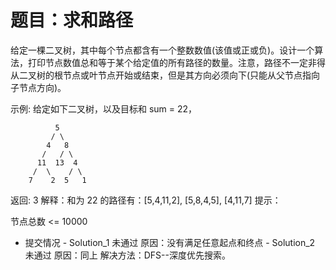# 题目：求和路径
给定一棵二叉树，其中每个节点都含有一个整数数值(该值或正或负)。设计一个算法，打印节点数值总和等于某个给定值的所有路径的数量。注意，路径不一定非得从二叉树的根节点或叶节点开始或结束，但是其方向必须向下(只能从父节点指向子节点方向)。

示例:
给定如下二叉树，以及目标和 sum = 22，

              5
             / \
            4   8
           /   / \
          11  13  4
         /  \    / \
        7    2  5   1

返回:
3
解释：和为 22 的路径有：[5,4,11,2], [5,8,4,5], [4,11,7]
提示：

节点总数 <= 10000

- 提交情况
        - Solution_1 未通过
                原因：没有满足任意起点和终点
        - Solution_2 未通过
                原因：同上
        解决方法：DFS--深度优先搜索。

